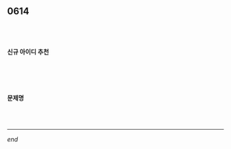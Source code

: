 ## 0614

<br>

<br>

#### 신규 아이디 추천

```python

```

<br>

<br>

#### 문제명

```python

```

<br>

---

*end*
